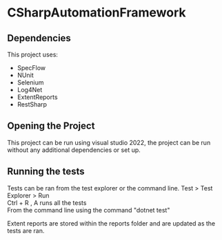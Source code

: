 # CSharpAutomationFramework
## Dependencies
This project uses:
- SpecFlow
- NUnit
- Selenium
- Log4Net
- ExtentReports
- RestSharp

## Opening the Project
This project can be run using visual studio 2022, the project can be run without any additional dependencies or set up.

## Running the tests
Tests can be ran from the test explorer or the command line. 
Test > Test Explorer > Run  
Ctrl + R , A runs all the tests  
From the command line using the command "dotnet test"  

Extent reports are stored within the reports folder and are updated as the tests are ran.


